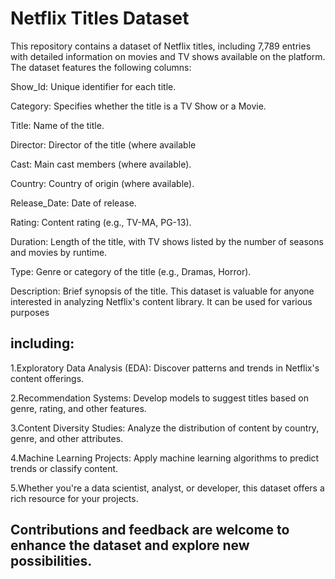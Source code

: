 
# Netflix Titles Dataset
This repository contains a dataset of Netflix titles, including 7,789 entries with detailed information on movies and TV shows available on the platform. The dataset features the following columns:

Show_Id: Unique identifier for each title.

Category: Specifies whether the title is a TV Show or a Movie.

Title: Name of the title.

Director: Director of the title (where available

Cast: Main cast members (where available).

Country: Country of origin (where available).

Release_Date: Date of release.

Rating: Content rating (e.g., TV-MA, PG-13).

Duration: Length of the title, with TV shows listed by the number of seasons and movies by runtime.

Type: Genre or category of the title (e.g., Dramas, Horror).

Description: Brief synopsis of the title.
This dataset is valuable for anyone interested in analyzing Netflix's content library. It can be used for various purposes
## including:
1.Exploratory Data Analysis (EDA): Discover patterns and trends in Netflix's content offerings.

2.Recommendation Systems: Develop models to suggest titles based on genre, rating, and other features.

3.Content Diversity Studies: Analyze the distribution of content by country, genre, and other attributes.

4.Machine Learning Projects: Apply machine learning algorithms to predict trends or classify content.

5.Whether you're a data scientist, analyst, or developer, this dataset offers a rich resource for your projects.

## Contributions and feedback are welcome to enhance the dataset and explore new possibilities.
